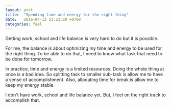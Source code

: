 ```yaml
---
layout: post
title:  "Spending time and energy for the right thing"
date:   2016-04-12 21:23:00 +0700
categories: feel
---
```


Getting work, school and life balance is very hard to do but it is possible. 

For me, the balance is about optimizing my time and energy to be used for the right thing. To be able to do that, I need to know what task that need to be done for tomorrow.

In practice, time and energy is a limited resources. Doing the whole thing at once is a bad idea. So splitting task to smaller sub-task is allow me to have a sense of accomplishment. Also, allocating time for break is allow me to keep my energy stable.

I don't have work, school and life balance yet. But, I feel on the right track to accomplish that.
